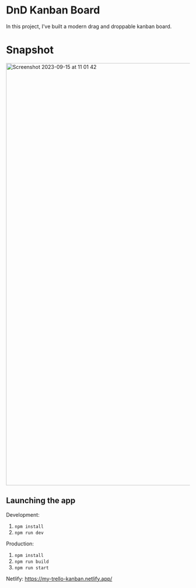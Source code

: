 # DnD Kanban Board
In this project, I've built a modern drag and droppable kanban board.


# Snapshot

<img width="1156" alt="Screenshot 2023-09-15 at 11 01 42" src="https://github.com/redjules/kanban-chakra/assets/106017493/99ada565-3764-40b5-bc5f-59550b5f3e02">

## Launching the app

Development:
1. `npm install`
2. `npm run dev`


Production:
1. `npm install`
2. `npm run build`
3. `npm run start`


Netlify:
https://my-trello-kanban.netlify.app/
